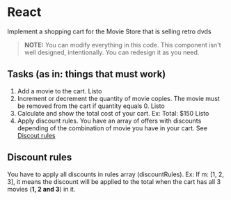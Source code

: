 # React
Implement a shopping cart for the Movie Store that is selling retro dvds

> <strong>NOTE:</strong> You can modify everything in this code. This component isn't well designed, intentionally. You can redesign it as you need.

## Tasks (as in: things that must work)
1) Add a movie to the cart. Listo
2) Increment or decrement the quantity of movie copies. The movie must be removed from the cart if quantity equals 0. Listo
3) Calculate and show the total cost of your cart. Ex: Total: $150 Listo
4) Apply discount rules. You have an array of offers with discounts depending of the combination of movie you have in your cart. See [Discout rules](#discount-rules)

## Discount rules
You have to apply all discounts in rules array (discountRules).
Ex: If m: [1, 2, 3], it means the discount will be applied to the total when the cart has all 3 movies (<strong>1, 2 and 3</strong>) in it.
